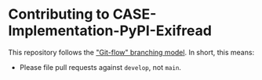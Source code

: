 # Contributing to CASE-Implementation-PyPI-Exifread

This repository follows the ["Git-flow" branching model](https://cyberdomainontology.org/ontology/development/#branching-cdo-git-flow).  In short, this means:

* Please file pull requests against `develop`, not `main`.
